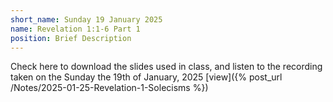 ```yaml
---
short_name: Sunday 19 January 2025
name: Revelation 1:1-6 Part 1
position: Brief Description
---
```


Check here to download the slides used in class, and listen to the recording taken on the Sunday the 19th of January, 2025
[view]({% post_url /Notes/2025-01-25-Revelation-1-Solecisms %})
